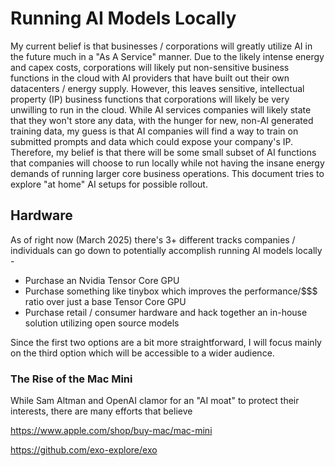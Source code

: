 # Running AI Models Locally

My current belief is that businesses / corporations will greatly utilize AI in the future much in a "As A Service" manner. Due to the likely intense energy and capex costs, corporations will likely put non-sensitive business functions in the cloud with AI providers that have built out their own datacenters / energy supply. However, this leaves sensitive, intellectual property (IP) business functions that corporations will likely be very unwilling to run in the cloud. While AI services companies will likely state that they won't store any data, with the hunger for new, non-AI generated training data, my guess is that AI companies will find a way to train on submitted prompts and data which could expose your company's IP. Therefore, my belief is that there will be some small subset of AI functions that companies will choose to run locally while not having the insane energy demands of running larger core business operations. This document tries to explore "at home" AI setups for possible rollout.

## Hardware

As of right now (March 2025) there's 3+ different tracks companies / individuals can go down to potentially accomplish running AI models locally - 
* Purchase an Nvidia Tensor Core GPU
* Purchase something like tinybox which improves the performance/$$$ ratio over just a base Tensor Core GPU
* Purchase retail / consumer hardware and hack together an in-house solution utilizing open source models

Since the first two options are a bit more straightforward, I will focus mainly on the third option which will be accessible to a wider audience.

### The Rise of the Mac Mini

While Sam Altman and OpenAI clamor for an "AI moat" to protect their interests, there are many efforts that believe 

https://www.apple.com/shop/buy-mac/mac-mini

https://github.com/exo-explore/exo
